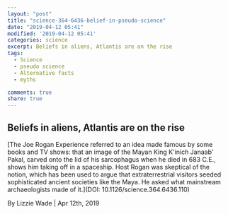```yaml
---
layout: "post"
title: "science-364-6436-belief-in-pseudo-science"
date: "2019-04-12 05:41"
modified: '2019-04-12 05:41'
categories: science
excerpt: Beliefs in aliens, Atlantis are on the rise
tags:
  - Science
  - pseudo science
  - Alternative facts
  - myths

comments: true
share: true
---
```


## Beliefs in aliens, Atlantis are on the rise

[The Joe Rogan Experience referred to an idea made famous by some books and TV shows: that an image of the Mayan King K'inich Janaab' Pakal, carved onto the lid of his sarcophagus when he died in 683 C.E., shows him taking off in a spaceship. Host Rogan was skeptical of the notion, which has been used to argue that extraterrestrial visitors seeded sophisticated ancient societies like the Maya. He asked what mainstream archaeologists made of it.](DOI: 10.1126/science.364.6436.110)


By Lizzie Wade | Apr 12th, 2019
